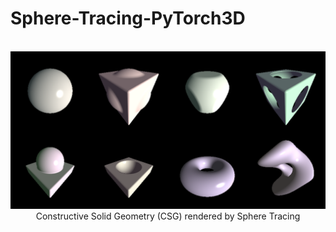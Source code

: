 # Sphere-Tracing-PyTorch3D

<br>
<div align="center">
<img src="result.png" width="800">
<span>Constructive Solid Geometry (CSG) rendered by Sphere Tracing<span>
</div>
<br>
